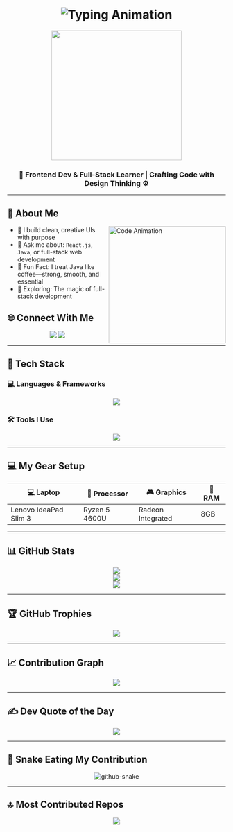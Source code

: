 <h1 align="center">
  <img src="https://readme-typing-svg.herokuapp.com?font=Fira+Code&size=25&duration=3000&pause=1000&center=true&vCenter=true&width=500&lines=Hi+I'm+Vignesh+Aravindh!;Full+Stack+Web+Developer;Exploring+Java+%26+React.js;Coding+with+Creativity+%F0%9F%9A%80" alt="Typing Animation" />
</h1>



<p align="center">
  <img src="https://mir-s3-cdn-cf.behance.net/project_modules/source/06f21a161921919.63cd7887d0a70.gif" width="300" />
</p>

<h3 align="center">
  <strong>🚀 Frontend Dev & Full-Stack Learner | Crafting Code with Design Thinking ⚙️</strong>
</h3>

---

## 🧠 About Me

<img align="right" src="https://mir-s3-cdn-cf.behance.net/project_modules/source/06f21a161921919.63cd7887d0a70.gif" width="270" alt="Code Animation" />

- 🎯 I build clean, creative UIs with purpose  
- 💬 Ask me about: `React.js`, `Java`, or full-stack web development  
- 🤖 Fun Fact: I treat Java like coffee—strong, smooth, and essential  
- 🧪 Exploring: The magic of full-stack development


## 🌐 Connect With Me

<p align="center">
  <a href="https://linkedin.com/in/aravindh" target="_blank"><img src="https://skillicons.dev/icons?i=linkedin" /></a>
  <a href="mailto:vignesharavindh.official@gmail.com"><img src="https://skillicons.dev/icons?i=gmail" /></a>
</p>

---

## 🧰 Tech Stack

### 💻 Languages & Frameworks
<p align="center">
  <img src="https://skillicons.dev/icons?i=html,css,js,react,,bootstrap,tailwind,python,java" />
</p>

### 🛠️ Tools I Use
<p align="center">
  <img src="https://skillicons.dev/icons?i=,github,vscode,,figma,mysql" />
</p>

---

## 💻 My Gear Setup

| 💻 Laptop              | 🧠 Processor     | 🎮 Graphics         | 🔋 RAM   |
|------------------------|------------------|----------------------|----------|
| Lenovo IdeaPad Slim 3  | Ryzen 5 4600U    | Radeon Integrated    | 8GB      |

---

## 📊 GitHub Stats

<p align="center">
  <img src="https://github-readme-stats.vercel.app/api?username=Aravindh-vignesh&theme=github_dark&hide_border=false&include_all_commits=true&count_private=true" />
  <br/>
  <img src="https://streak-stats.demolab.com?user=Aravindh-vignesh&theme=github-dark&hide_border=false" />
  <br/>
  <img src="https://github-readme-stats.vercel.app/api/top-langs/?username=Aravindh-vignesh&theme=github_dark&hide_border=false&layout=compact" />
</p>

---

## 🏆 GitHub Trophies

<p align="center">
  <img src="https://github-profile-trophy.vercel.app/?username=Aravindh-vignesh&theme=algolia&no-frame=false&no-bg=true&margin-w=15" />
</p>

---

## 📈 Contribution Graph

<p align="center">
  <img src="https://github-readme-activity-graph.vercel.app/graph?username=Aravindh-vignesh&theme=react-dark&bg_color=1d1d1d&color=00bcd4&line=00f5a0&point=f5a623&area=true&hide_border=true" />
</p>

---

## ✍️ Dev Quote of the Day

<p align="center">
  <img src="https://quotes-github-readme.vercel.app/api?type=horizontal&theme=dark" />
</p>

---

## 🐍 Snake Eating My Contribution
<p align="center">
  <picture>
    <source media="(prefers-color-scheme: dark)" srcset="https://raw.githubusercontent.com/Aravindh-vignesh/Aravindh-vignesh/output/github-snake-dark.svg" />
    <source media="(prefers-color-scheme: light)" srcset="https://raw.githubusercontent.com/Aravindh-vignesh/Aravindh-vignesh/output/github-snake.svg" />
    <img alt="github-snake" src="https://raw.githubusercontent.com/Aravindh-vignesh/Aravindh-vignesh/output/github-snake.svg" />
  </picture>
</p>



---

## 🔝 Most Contributed Repos

<p align="center">
  <img src="https://github-contributor-stats.vercel.app/api?username=Aravindh-vignesh&limit=5&theme=dark&combine_all_yearly_contributions=true" />
</p>


<!-- Proudly created with GPRM ( https://gprm.itsvg.in ) -->